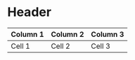 # Header

| Column 1 | Column 2 | Column 3 |
|----------|----------|----------|
| Cell 1   | Cell 2   | Cell 3   |